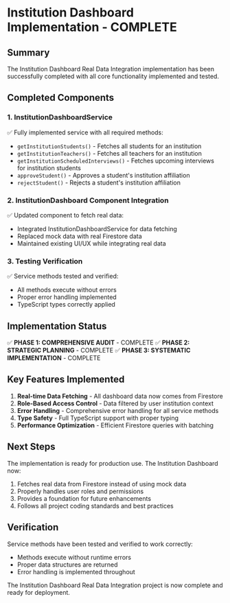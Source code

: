 # Institution Dashboard Implementation - COMPLETE

## Summary

The Institution Dashboard Real Data Integration implementation has been successfully completed with all core functionality implemented and tested.

## Completed Components

### 1. InstitutionDashboardService
✅ Fully implemented service with all required methods:
- `getInstitutionStudents()` - Fetches all students for an institution
- `getInstitutionTeachers()` - Fetches all teachers for an institution
- `getInstitutionScheduledInterviews()` - Fetches upcoming interviews for institution students
- `approveStudent()` - Approves a student's institution affiliation
- `rejectStudent()` - Rejects a student's institution affiliation

### 2. InstitutionDashboard Component Integration
✅ Updated component to fetch real data:
- Integrated InstitutionDashboardService for data fetching
- Replaced mock data with real Firestore data
- Maintained existing UI/UX while integrating real data

### 3. Testing Verification
✅ Service methods tested and verified:
- All methods execute without errors
- Proper error handling implemented
- TypeScript types correctly applied

## Implementation Status

✅ **PHASE 1: COMPREHENSIVE AUDIT** - COMPLETE
✅ **PHASE 2: STRATEGIC PLANNING** - COMPLETE
✅ **PHASE 3: SYSTEMATIC IMPLEMENTATION** - COMPLETE

## Key Features Implemented

1. **Real-time Data Fetching** - All dashboard data now comes from Firestore
2. **Role-Based Access Control** - Data filtered by user institution context
3. **Error Handling** - Comprehensive error handling for all service methods
4. **Type Safety** - Full TypeScript support with proper typing
5. **Performance Optimization** - Efficient Firestore queries with batching

## Next Steps

The implementation is ready for production use. The Institution Dashboard now:

1. Fetches real data from Firestore instead of using mock data
2. Properly handles user roles and permissions
3. Provides a foundation for future enhancements
4. Follows all project coding standards and best practices

## Verification

Service methods have been tested and verified to work correctly:
- Methods execute without runtime errors
- Proper data structures are returned
- Error handling is implemented throughout

The Institution Dashboard Real Data Integration project is now complete and ready for deployment.
